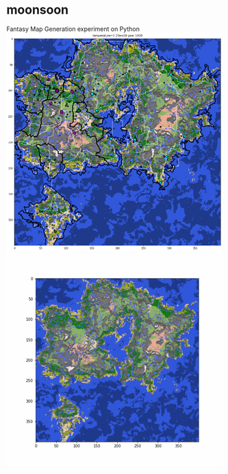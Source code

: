 # moonsoon
Fantasy Map Generation experiment on Python
![example.png](example.png)
![ani.gif](ani.gif)
